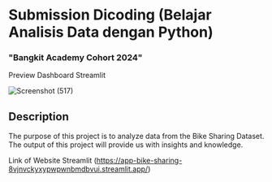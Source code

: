 # Submission Dicoding (Belajar Analisis Data dengan Python)
### "Bangkit Academy Cohort 2024"

Preview Dashboard Streamlit<br>

![Screenshot (517)](https://github.com/SultanFahdMBY/Bike-Sharing-Project/assets/152079705/e3816ab9-dd3e-4a99-bffb-829bbddb168f)


## Description
The purpose of this project is to analyze data from the Bike Sharing Dataset. The output of this project will provide us with insights and knowledge.

Link of Website Streamlit
(https://app-bike-sharing-8vjnvckyxypwpwnbmdbvui.streamlit.app/)
